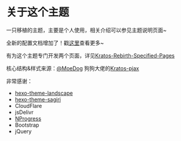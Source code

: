 # 关于这个主题

一只移植的主题，主要是个人使用，相关介绍可以参见主题说明页面~

全新的配置文档增加了！戳[这里](https://candinya.com/posts/Kratos-Rebirth-Manual/)查看更多~

有为这个主题专门开发两个页面，详见[Kratos-Rebirth-Specified-Pages](https://github.com/Candinya/Kratos-Rebirth-Specified-Pages)

核心结构&样式来源：[@MoeDog](https://github.com/xb2016) 狗狗大佬的[Kratos-pjax](https://github.com/xb2016/kratos-pjax)

非常感谢：
- [hexo-theme-landscape](https://github.com/hexojs/hexo-theme-landscape)
- [hexo-theme-sagiri](https://github.com/DIYgod/hexo-theme-sagiri)
- CloudFlare
- jsDelivr
- [NProgress](https://github.com/rstacruz/nprogress)
- Bootstrap
- jQuery
